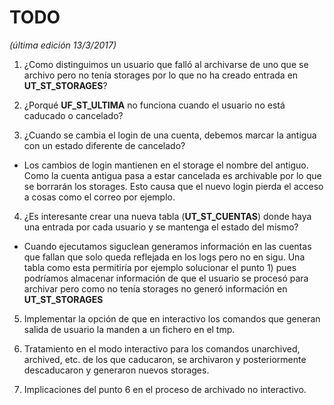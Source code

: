 TODO
====

*(última edición 13/3/2017)*

1. ¿Como distinguimos un usuario que falló al archivarse de uno que se archivo pero no tenía storages por lo que no ha creado entrada en **UT_ST_STORAGES**?

2. ¿Porqué **UF_ST_ULTIMA** no funciona cuando el usuario no está caducado o cancelado?

3. ¿Cuando se cambia el login de una cuenta, debemos marcar la antigua con un estado diferente de cancelado?
* Los cambios de login mantienen en el storage el nombre del antiguo. Como la cuenta antigua pasa a estar cancelada es archivable por lo que se borrarán los storages. Esto causa que el nuevo login pierda el acceso a cosas como el correo por ejemplo.

4. ¿Es interesante crear una nueva tabla (**UT_ST_CUENTAS**) donde haya una entrada por cada usuario y se mantenga el estado del mismo?
* Cuando ejecutamos siguclean generamos información en las cuentas que fallan que solo queda reflejada en los logs pero no en sigu. Una tabla como esta permitiría por ejemplo solucionar el punto 1) pues podríamos almacenar información de que el usuario se procesó para archivar pero como no tenía storages no generó información en **UT_ST_STORAGES**

5. Implementar la opción de que en interactivo los comandos que generan salida de usuario la manden a un fichero en el tmp.

6. Tratamiento en el modo interactivo para los comandos unarchived, archived, etc. de los que caducaron, se archivaron y posteriormente descaducaron y generaron nuevos storages.

7. Implicaciones del punto 6 en el proceso de archivado no interactivo.
